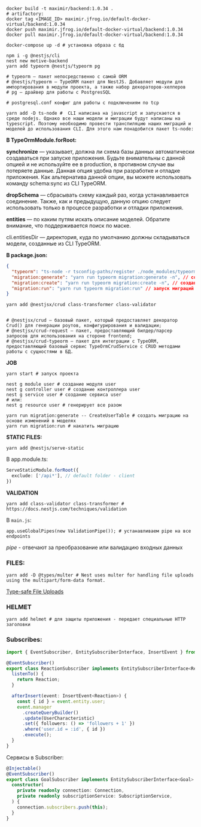 ```shell
docker build -t maximir/backend:1.0.34 .
# artifactory:
docker tag <IMAGE_ID> maximir.jfrog.io/default-docker-virtual/backend:1.0.34
docker push maximir.jfrog.io/default-docker-virtual/backend:1.0.34
docker pull maximir.jfrog.io/default-docker-virtual/backend:1.0.34

docker-compose up -d # установка образа с бд

npm i -g @nestjs/cli
nest new motive-backend
yarn add typeorm @nestjs/typeorm pg

# typeorm — пакет непосредственно с самой ORM
# @nestjs/typeorm — TypeORM пакет для NestJS. Добавляет модули для импортирования в модули проекта, а также набор декораторов-хелперов
# pg — драйвер для работы с PostgresSQL

# postgresql.conf конфиг для работы с подключениям по tcp

yarn add -D ts-node #  CLI написана на javascript и запускается в среде nodejs. Однако все наши модели и миграции будут написаны на typescript. Поэтому необходимо провести транспиляцию наших миграций и моделей до использования CLI. Для этого нам понадобится пакет ts-node:
```

**В TypeOrmModule.forRoot:** 

**synchronize** — указывает, должна ли схема базы данных автоматически создаваться при запуске приложения.
Будьте внимательны с данной опцией и не используйте ее в production, в противном случае вы потеряете данные.
Данная опция удобна при разработке и отладке приложения.
Как альтернатива данной опции, вы можете использовать команду schema:sync из CLI TypeORM.

**dropSchema** — сбрасывать схему каждый раз, когда устанавливается соединение.
Также, как и предыдущую, данную опцию следует использовать только в процессе разработки и отладки приложения.

**entities** — по каким путям искать описание моделей. Обратите внимание, что поддерживается поиск по маске.

cli.entitiesDir — директория, куда по умолчанию должны складываться модели, созданные из CLI TypeORM.


**В package.json:**

```json
{
  "typeorm": "ts-node -r tsconfig-paths/register ./node_modules/typeorm/cli.js", // добавляет обертку в виде ts-node для запуска cli TypeORM
  "migration:generate": "yarn run typeorm migration:generate -n", // создание миграции на основе изменений в ваших моделях
  "migration:create": "yarn run typeorm migration:create -n", // создание пустой миграции
  "migration:run": "yarn run typeorm migration:run" // запуск миграций
}
```
```shell
yarn add @nestjsx/crud class-transformer class-validator


# @nestjsx/crud — базовый пакет, который предоставляет декоратор Crud() для генерации роутов, конфигурирования и валидации;
# @nestjsx/crud-request — пакет, предоставляющий билдер/парсер запросов для использования на стороне frontend;
# @nestjsx/crud-typeorm — пакет для интеграции с TypeORM, предоставляющий базовый сервис TypeOrmCrudService с CRUD методами работы с сущностями в БД.
```

**JOB**

```shell
yarn start # запуск проекта

nest g module user # создание модуля user
nest g controller user # создание контроллера user
nest g service user # создание сервиса user
# или:
nest g resource user # генерирует все разом 

yarn run migration:generate -- CreateUserTable # создать миграцию на основе изменений в моделях
yarn run migration:run # накатить миграцию
```

**STATIC FILES:**

```shell
yarn add @nestjs/serve-static
```
В app.module.ts:
```typescript
ServeStaticModule.forRoot({
  exclude: ['/api*'], // default folder - client
})
```

**VALIDATION**

```shell
yarn add class-validator class-transformer # https://docs.nestjs.com/techniques/validation
```
В `main.js`:
```shell
app.useGlobalPipes(new ValidationPipe()); # устанавливаем pipe на все endpoints
````
*pipe* - отвечают за преобразование или валидацию входных данных

### FILES:

```shell
yarn add -D @types/multer # Nest uses multer for handling file uploads using the multipart/form-data format.
```

[Type-safe File Uploads](https://notiz.dev/blog/type-safe-file-uploads)

### HELMET

```shell
yarn add helmet # для защиты приложения - передает специальные HTTP заголовки
```


### Subscribes:

```typescript
import { EventSubscriber, EntitySubscriberInterface, InsertEvent } from 'typeorm';

@EventSubscriber()
export class ReactionSubscriber implements EntitySubscriberInterface<Reaction> {
  listenTo() {
    return Reaction;
  }

  afterInsert(event: InsertEvent<Reaction>) {
    const { id } = event.entity.user;
    event.manager
      .createQueryBuilder()
      .update(UserCharacteristic)
      .set({ followers: () => 'followers + 1' })
      .where('user.id = :id', { id })
      .execute();
  }
}
```
Сервисы в Subscriber:
```typescript
@Injectable()
@EventSubscriber()
export class GoalSubscriber implements EntitySubscriberInterface<Goal> {
  constructor(
    private readonly connection: Connection,
    private readonly subscriptionService: SubscriptionService,
  ) {
    connection.subscribers.push(this);
  }
}
```
